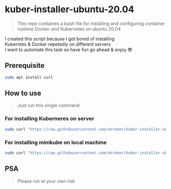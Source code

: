 # kuber-installer-ubuntu-20.04
> This repo containes a bash file for installing  and configuring container runtime Docker and Kubernetes on ubuntu 20.04

I created this script because I got bored of installing <br> Kuberntes & Docker repetedly on different servers <br> I want to automate this task so have fun go ahead & enjoy 😎

## Prerequisite
```bash
sudo apt install curl
```
## How to use
 > Just run this single command

### For installing Kuberneres on server
```bash
sudo curl "https://raw.githubusercontent.com/nkroker/kuber-installer-ubuntu-20.04/master/installer.sh" | bash
```

### For installing minikube on local machine
```bash
sudo curl "https://raw.githubusercontent.com/nkroker/kuber-installer-ubuntu-20.04/master/minikube-installer.sh" | bash
```

## PSA
> Please run at your own risk

